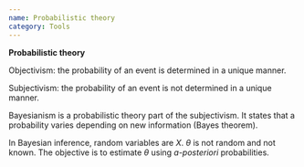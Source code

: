 ```yaml
---
name: Probabilistic theory
category: Tools
---
```


**Probabilistic theory**

Objectivism: the probability of an event is determined in a unique
manner.

Subjectivism: the probability of an event is not determined in a unique
manner.

Bayesianism is a probabilistic theory part of the subjectivism. It
states that a probability varies depending on new information (Bayes
theorem).

In Bayesian inference, random variables are $X$. $\theta$ is not random
and not known. The objective is to estimate $\theta$ using
*a-posteriori* probabilities.
